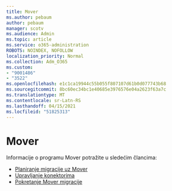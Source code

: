 ```yaml
---
title: Mover
ms.author: pebaum
author: pebaum
manager: scotv
ms.audience: Admin
ms.topic: article
ms.service: o365-administration
ROBOTS: NOINDEX, NOFOLLOW
localization_priority: Normal
ms.collection: Adm_O365
ms.custom:
- "9001486"
- "3522"
ms.openlocfilehash: e1c1ca19944c55b055f807107d61b0d077743b68
ms.sourcegitcommit: 8bc60ec34bc1e40685e3976576e04a2623f63a7c
ms.translationtype: MT
ms.contentlocale: sr-Latn-RS
ms.lasthandoff: 04/15/2021
ms.locfileid: "51825313"
---
```

# <a name="mover"></a>Mover

Informacije o programu Mover potražite u sledećim člancima:

- [Planiranje migracije uz Mover](https://docs.microsoft.com/sharepointmigration/mover-plan-migration)
- [Upravljanje konektorima](https://docs.microsoft.com/sharepointmigration/mover-manage-connectors)
- [Pokretanje Mover migracije](https://docs.microsoft.com/sharepointmigration/mover-running-migration)
